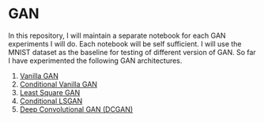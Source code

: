 # GAN

In this repository, I will maintain a separate notebook for each GAN experiments I will do. Each notebook will be self sufficient. I will use the MNIST dataset as the baseline for testing of different version of GAN. So far I have experimented the following GAN architectures.

1. [Vanilla GAN](https://github.com/abhishm/gan/blob/master/Vanilla%20GAN.ipynb)   
2. [Conditional Vanilla GAN](https://github.com/abhishm/gan/blob/master/Conditional_Vanilla_GAN.ipynb)
3. [Least Square GAN](https://github.com/abhishm/gan/blob/master/Least%20Square%20GAN.ipynb)
4. [Conditional LSGAN](https://github.com/abhishm/gan/blob/master/Conditional%20LSGAN.ipynb)
5. [Deep Convolutional GAN (DCGAN)](https://github.com/abhishm/gan/blob/master/Deep%20Convolutional%20GAN%20(DCGAN).ipynb)

